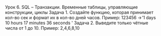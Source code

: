 Урок 6. SQL – Транзакции. Временные таблицы, управляющие конструкции, циклы
Задача 1. Создайте функцию, которая принимает кол-во сек и формат их в кол-во дней часов.
          Пример: 123456 ->'1 days 10 hours 17 minutes 36 seconds '
Задача 2. Выведите только чётные числа от 1 до 10. Пример: 2,4,6,8,10
